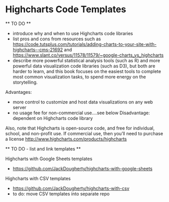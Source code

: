 # Highcharts Code Templates

** TO DO **
- introduce why and when to use Highcharts code libraries
- list pros and cons from resources such as https://code.tutsplus.com/tutorials/adding-charts-to-your-site-with-highcharts--cms-21692 and https://www.slant.co/versus/11578/11579/~google-charts_vs_highcharts
- describe more powerful statistical analysis tools (such as R) and more powerful data visualization code libraries (such as D3), but both are harder to learn, and this book focuses on the easiest tools to complete most common visualization tasks, to spend more energy on the storytelling.

Advantages:
- more control to customize and host data visualizations on any web server
- no usage fee for non-commercial use….see below
Disadvantage: dependent on Highcharts code library

Also, note that Highcharts is open-source code, and free for individual, school, and non-profit use.
If commercial use, then you’ll need to purchase a license
http://www.highcharts.com/products/highcharts

** TO DO - list and link templates **

Highcharts with Google Sheets templates
- https://github.com/JackDougherty/highcharts-with-google-sheets

Highcharts with CSV templates
- https://github.com/JackDougherty/highcharts-with-csv
- to do: move CSV templates into separate repo
